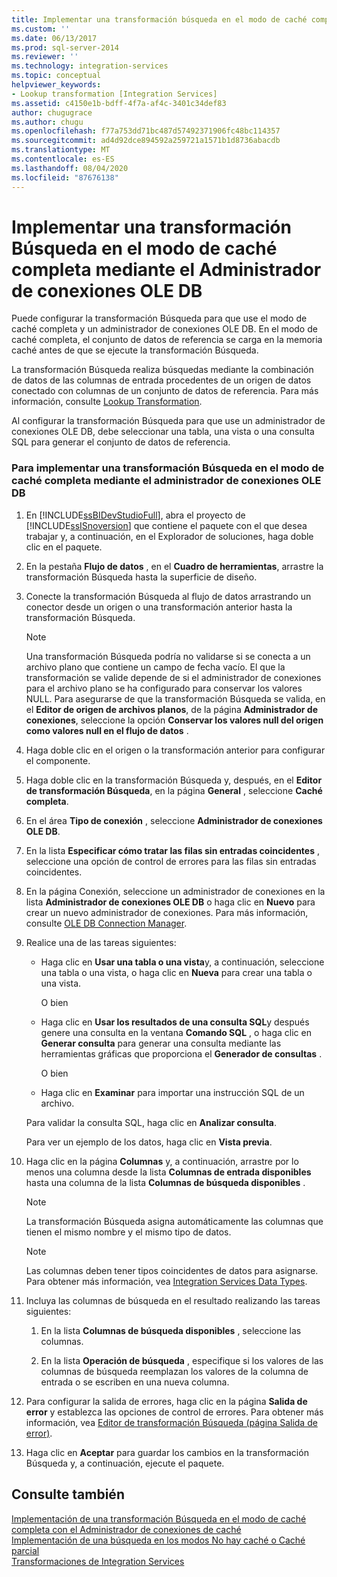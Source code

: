 ```yaml
---
title: Implementar una transformación búsqueda en el modo de caché completa mediante el administrador de conexiones de OLE DB | Microsoft Docs
ms.custom: ''
ms.date: 06/13/2017
ms.prod: sql-server-2014
ms.reviewer: ''
ms.technology: integration-services
ms.topic: conceptual
helpviewer_keywords:
- Lookup transformation [Integration Services]
ms.assetid: c4150e1b-bdff-4f7a-af4c-3401c34def83
author: chugugrace
ms.author: chugu
ms.openlocfilehash: f77a753dd71bc487d57492371906fc48bc114357
ms.sourcegitcommit: ad4d92dce894592a259721a1571b1d8736abacdb
ms.translationtype: MT
ms.contentlocale: es-ES
ms.lasthandoff: 08/04/2020
ms.locfileid: "87676138"
---
```

# <a name="implement-a-lookup-transformation-in-full-cache-mode-using-the-ole-db-connection-manager"></a>Implementar una transformación Búsqueda en el modo de caché completa mediante el Administrador de conexiones OLE DB
  Puede configurar la transformación Búsqueda para que use el modo de caché completa y un administrador de conexiones OLE DB. En el modo de caché completa, el conjunto de datos de referencia se carga en la memoria caché antes de que se ejecute la transformación Búsqueda.  
  
 La transformación Búsqueda realiza búsquedas mediante la combinación de datos de las columnas de entrada procedentes de un origen de datos conectado con columnas de un conjunto de datos de referencia. Para más información, consulte [Lookup Transformation](../data-flow/transformations/lookup-transformation.md).  
  
 Al configurar la transformación Búsqueda para que use un administrador de conexiones OLE DB, debe seleccionar una tabla, una vista o una consulta SQL para generar el conjunto de datos de referencia.  
  
### <a name="to-implement-a-lookup-transformation-in-full-cache-mode-by-using-ole-db-connection-manager"></a>Para implementar una transformación Búsqueda en el modo de caché completa mediante el administrador de conexiones OLE DB  
  
1.  En [!INCLUDE[ssBIDevStudioFull](../../includes/ssbidevstudiofull-md.md)], abra el proyecto de [!INCLUDE[ssISnoversion](../../includes/ssisnoversion-md.md)] que contiene el paquete con el que desea trabajar y, a continuación, en el Explorador de soluciones, haga doble clic en el paquete.  
  
2.  En la pestaña **Flujo de datos** , en el **Cuadro de herramientas**, arrastre la transformación Búsqueda hasta la superficie de diseño.  
  
3.  Conecte la transformación Búsqueda al flujo de datos arrastrando un conector desde un origen o una transformación anterior hasta la transformación Búsqueda.  
  
    > [!NOTE]  
    >  Una transformación Búsqueda podría no validarse si se conecta a un archivo plano que contiene un campo de fecha vacío. El que la transformación se valide depende de si el administrador de conexiones para el archivo plano se ha configurado para conservar los valores NULL. Para asegurarse de que la transformación Búsqueda se valida, en el **Editor de origen de archivos planos**, de la página **Administrador de conexiones**, seleccione la opción **Conservar los valores null del origen como valores null en el flujo de datos** .  
  
4.  Haga doble clic en el origen o la transformación anterior para configurar el componente.  
  
5.  Haga doble clic en la transformación Búsqueda y, después, en el **Editor de transformación Búsqueda**, en la página **General** , seleccione **Caché completa**.  
  
6.  En el área **Tipo de conexión** , seleccione **Administrador de conexiones OLE DB**.  
  
7.  En la lista **Especificar cómo tratar las filas sin entradas coincidentes** , seleccione una opción de control de errores para las filas sin entradas coincidentes.  
  
8.  En la página Conexión, seleccione un administrador de conexiones en la lista **Administrador de conexiones OLE DB** o haga clic en **Nuevo** para crear un nuevo administrador de conexiones. Para más información, consulte [OLE DB Connection Manager](ole-db-connection-manager.md).  
  
9. Realice una de las tareas siguientes:  
  
    -   Haga clic en **Usar una tabla o una vista**y, a continuación, seleccione una tabla o una vista, o haga clic en **Nueva** para crear una tabla o una vista.  
  
         O bien  
  
    -   Haga clic en **Usar los resultados de una consulta SQL**y después genere una consulta en la ventana **Comando SQL** , o haga clic en **Generar consulta** para generar una consulta mediante las herramientas gráficas que proporciona el **Generador de consultas** .  
  
         O bien  
  
    -   Haga clic en **Examinar** para importar una instrucción SQL de un archivo.  
  
     Para validar la consulta SQL, haga clic en **Analizar consulta**.  
  
     Para ver un ejemplo de los datos, haga clic en **Vista previa**.  
  
10. Haga clic en la página **Columnas** y, a continuación, arrastre por lo menos una columna desde la lista **Columnas de entrada disponibles** hasta una columna de la lista **Columnas de búsqueda disponibles** .  
  
    > [!NOTE]  
    >  La transformación Búsqueda asigna automáticamente las columnas que tienen el mismo nombre y el mismo tipo de datos.  
  
    > [!NOTE]  
    >  Las columnas deben tener tipos coincidentes de datos para asignarse. Para obtener más información, vea [Integration Services Data Types](../data-flow/integration-services-data-types.md).  
  
11. Incluya las columnas de búsqueda en el resultado realizando las tareas siguientes:  
  
    1.  En la lista **Columnas de búsqueda disponibles** , seleccione las columnas.  
  
    2.  En la lista **Operación de búsqueda** , especifique si los valores de las columnas de búsqueda reemplazan los valores de la columna de entrada o se escriben en una nueva columna.  
  
12. Para configurar la salida de errores, haga clic en la página **Salida de error** y establezca las opciones de control de errores. Para obtener más información, vea [Editor de transformación Búsqueda &#40;página Salida de error&#41;](../lookup-transformation-editor-error-output-page.md).  
  
13. Haga clic en **Aceptar** para guardar los cambios en la transformación Búsqueda y, a continuación, ejecute el paquete.  
  
## <a name="see-also"></a>Consulte también  
 [Implementación de una transformación Búsqueda en el modo de caché completa con el Administrador de conexiones de caché](lookup-transformation-full-cache-mode-ole-db-connection-manager.md)   
 [Implementación de una búsqueda en los modos No hay caché o Caché parcial](../data-flow/transformations/implement-a-lookup-in-no-cache-or-partial-cache-mode.md)   
 [Transformaciones de Integration Services](../data-flow/transformations/integration-services-transformations.md)  
  
  
